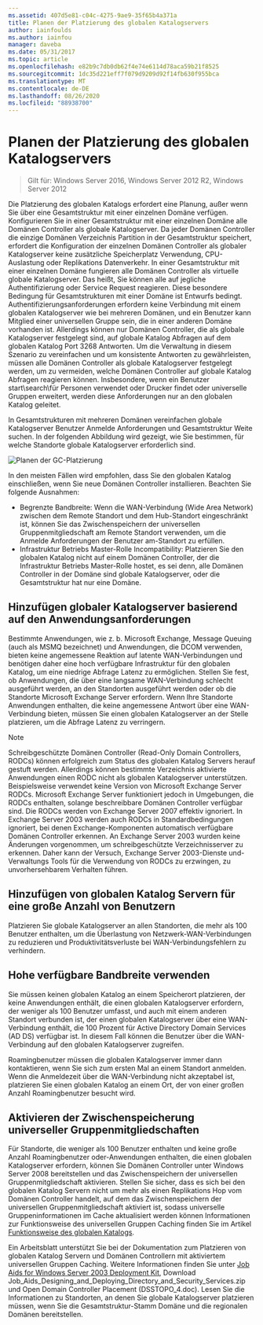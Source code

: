 ```yaml
---
ms.assetid: 407d5e81-c04c-4275-9ae9-35f65b4a371a
title: Planen der Platzierung des globalen Katalogservers
author: iainfoulds
ms.author: iainfou
manager: daveba
ms.date: 05/31/2017
ms.topic: article
ms.openlocfilehash: e82b9c7db0db62f4e74e6114d78aca59b21f8525
ms.sourcegitcommit: 1dc35d221eff7f079d9209d92f14fb630f955bca
ms.translationtype: MT
ms.contentlocale: de-DE
ms.lasthandoff: 08/26/2020
ms.locfileid: "88938700"
---
```

# <a name="planning-global-catalog-server-placement"></a>Planen der Platzierung des globalen Katalogservers

> Gilt für: Windows Server 2016, Windows Server 2012 R2, Windows Server 2012

Die Platzierung des globalen Katalogs erfordert eine Planung, außer wenn Sie über eine Gesamtstruktur mit einer einzelnen Domäne verfügen. Konfigurieren Sie in einer Gesamtstruktur mit einer einzelnen Domäne alle Domänen Controller als globale Katalogserver. Da jeder Domänen Controller die einzige Domänen Verzeichnis Partition in der Gesamtstruktur speichert, erfordert die Konfiguration der einzelnen Domänen Controller als globaler Katalogserver keine zusätzliche Speicherplatz Verwendung, CPU-Auslastung oder Replikations Datenverkehr. In einer Gesamtstruktur mit einer einzelnen Domäne fungieren alle Domänen Controller als virtuelle globale Katalogserver. Das heißt, Sie können alle auf jegliche Authentifizierung oder Service Request reagieren. Diese besondere Bedingung für Gesamtstrukturen mit einer Domäne ist Entwurfs bedingt. Authentifizierungsanforderungen erfordern keine Verbindung mit einem globalen Katalogserver wie bei mehreren Domänen, und ein Benutzer kann Mitglied einer universellen Gruppe sein, die in einer anderen Domäne vorhanden ist. Allerdings können nur Domänen Controller, die als globale Katalogserver festgelegt sind, auf globale Katalog Abfragen auf dem globalen Katalog Port 3268 Antworten. Um die Verwaltung in diesem Szenario zu vereinfachen und um konsistente Antworten zu gewährleisten, müssen alle Domänen Controller als globale Katalogserver festgelegt werden, um zu vermeiden, welche Domänen Controller auf globale Katalog Abfragen reagieren können. Insbesondere, wenn ein Benutzer start\search\für Personen verwendet oder Drucker findet oder universelle Gruppen erweitert, werden diese Anforderungen nur an den globalen Katalog geleitet.

In Gesamtstrukturen mit mehreren Domänen vereinfachen globale Katalogserver Benutzer Anmelde Anforderungen und Gesamtstruktur Weite suchen. In der folgenden Abbildung wird gezeigt, wie Sie bestimmen, für welche Standorte globale Katalogserver erforderlich sind.

![Planen der GC-Platzierung](media/Planning-Global-Catalog-Server-Placement/8fc4777c-47b6-4ee7-b8ad-a04e7c5ee67f.gif)

In den meisten Fällen wird empfohlen, dass Sie den globalen Katalog einschließen, wenn Sie neue Domänen Controller installieren. Beachten Sie folgende Ausnahmen:

- Begrenzte Bandbreite: Wenn die WAN-Verbindung (Wide Area Network) zwischen dem Remote Standort und dem Hub-Standort eingeschränkt ist, können Sie das Zwischenspeichern der universellen Gruppenmitgliedschaft am Remote Standort verwenden, um die Anmelde Anforderungen der Benutzer am-Standort zu erfüllen.
- Infrastruktur Betriebs Master-Rolle Incompatibility: Platzieren Sie den globalen Katalog nicht auf einem Domänen Controller, der die Infrastruktur Betriebs Master-Rolle hostet, es sei denn, alle Domänen Controller in der Domäne sind globale Katalogserver, oder die Gesamtstruktur hat nur eine Domäne.

## <a name="adding-global-catalog-servers-based-on-application-requirements"></a>Hinzufügen globaler Katalogserver basierend auf den Anwendungsanforderungen

Bestimmte Anwendungen, wie z. b. Microsoft Exchange, Message Queuing (auch als MSMQ bezeichnet) und Anwendungen, die DCOM verwenden, bieten keine angemessene Reaktion auf latente WAN-Verbindungen und benötigen daher eine hoch verfügbare Infrastruktur für den globalen Katalog, um eine niedrige Abfrage Latenz zu ermöglichen. Stellen Sie fest, ob Anwendungen, die über eine langsame WAN-Verbindung schlecht ausgeführt werden, an den Standorten ausgeführt werden oder ob die Standorte Microsoft Exchange Server erfordern. Wenn Ihre Standorte Anwendungen enthalten, die keine angemessene Antwort über eine WAN-Verbindung bieten, müssen Sie einen globalen Katalogserver an der Stelle platzieren, um die Abfrage Latenz zu verringern.

> [!NOTE]
> Schreibgeschützte Domänen Controller (Read-Only Domain Controllers, RODCs) können erfolgreich zum Status des globalen Katalog Servers herauf gestuft werden. Allerdings können bestimmte Verzeichnis aktivierte Anwendungen einen RODC nicht als globalen Katalogserver unterstützen. Beispielsweise verwendet keine Version von Microsoft Exchange Server RODCs. Microsoft Exchange Server funktioniert jedoch in Umgebungen, die RODCs enthalten, solange beschreibbare Domänen Controller verfügbar sind. Die RODCs werden von Exchange Server 2007 effektiv ignoriert. In Exchange Server 2003 werden auch RODCs in Standardbedingungen ignoriert, bei denen Exchange-Komponenten automatisch verfügbare Domänen Controller erkennen. An Exchange Server 2003 wurden keine Änderungen vorgenommen, um schreibgeschützte Verzeichnisserver zu erkennen. Daher kann der Versuch, Exchange Server 2003-Dienste und-Verwaltungs Tools für die Verwendung von RODCs zu erzwingen, zu unvorhersehbarem Verhalten führen.

## <a name="adding-global-catalog-servers-for-a-large-number-of-users"></a>Hinzufügen von globalen Katalog Servern für eine große Anzahl von Benutzern

Platzieren Sie globale Katalogserver an allen Standorten, die mehr als 100 Benutzer enthalten, um die Überlastung von Netzwerk-WAN-Verbindungen zu reduzieren und Produktivitätsverluste bei WAN-Verbindungsfehlern zu verhindern.

## <a name="using-highly-available-bandwidth"></a>Hohe verfügbare Bandbreite verwenden

Sie müssen keinen globalen Katalog an einem Speicherort platzieren, der keine Anwendungen enthält, die einen globalen Katalogserver erfordern, der weniger als 100 Benutzer umfasst, und auch mit einem anderen Standort verbunden ist, der einen globalen Katalogserver über eine WAN-Verbindung enthält, die 100 Prozent für Active Directory Domain Services (AD DS) verfügbar ist. In diesem Fall können die Benutzer über die WAN-Verbindung auf den globalen Katalogserver zugreifen.

Roamingbenutzer müssen die globalen Katalogserver immer dann kontaktieren, wenn Sie sich zum ersten Mal an einem Standort anmelden. Wenn die Anmeldezeit über die WAN-Verbindung nicht akzeptabel ist, platzieren Sie einen globalen Katalog an einem Ort, der von einer großen Anzahl Roamingbenutzer besucht wird.

## <a name="enabling-universal-group-membership-caching"></a>Aktivieren der Zwischenspeicherung universeller Gruppenmitgliedschaften

Für Standorte, die weniger als 100 Benutzer enthalten und keine große Anzahl Roamingbenutzer oder-Anwendungen enthalten, die einen globalen Katalogserver erfordern, können Sie Domänen Controller unter Windows Server 2008 bereitstellen und das Zwischenspeichern der universellen Gruppenmitgliedschaft aktivieren. Stellen Sie sicher, dass es sich bei den globalen Katalog Servern nicht um mehr als einen Replikations Hop vom Domänen Controller handelt, auf dem das Zwischenspeichern der universellen Gruppenmitgliedschaft aktiviert ist, sodass universelle Gruppeninformationen im Cache aktualisiert werden können Informationen zur Funktionsweise des universellen Gruppen Caching finden Sie im Artikel [Funktionsweise des globalen Katalogs](/previous-versions/windows/it-pro/windows-server-2003/cc737410(v=ws.10)).

Ein Arbeitsblatt unterstützt Sie bei der Dokumentation zum Platzieren von globalen Katalog Servern und Domänen Controllern mit aktiviertem universellen Gruppen Caching. Weitere Informationen finden Sie unter [Job Aids for Windows Server 2003 Deployment Kit](https://microsoft.com/download/details.aspx?id=9608), Download Job_Aids_Designing_and_Deploying_Directory_and_Security_Services.zip und Open Domain Controller Placement (DSSTOPO_4.doc). Lesen Sie die Informationen zu Standorten, an denen Sie globale Katalogserver platzieren müssen, wenn Sie die Gesamtstruktur-Stamm Domäne und die regionalen Domänen bereitstellen.
